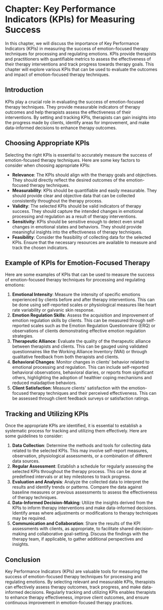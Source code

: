 Chapter: Key Performance Indicators (KPIs) for Measuring Success
================================================================

In this chapter, we will discuss the importance of Key Performance Indicators (KPIs) in measuring the success of emotion-focused therapy techniques for processing and regulating emotions. KPIs provide therapists and practitioners with quantifiable metrics to assess the effectiveness of their therapy interventions and track progress towards therapy goals. This chapter will explore various KPIs that can be used to evaluate the outcomes and impact of emotion-focused therapy techniques.

**Introduction**
----------------

KPIs play a crucial role in evaluating the success of emotion-focused therapy techniques. They provide measurable indicators of therapy outcomes and help therapists assess the effectiveness of their interventions. By setting and tracking KPIs, therapists can gain insights into the progress made by clients, identify areas for improvement, and make data-informed decisions to enhance therapy outcomes.

**Choosing Appropriate KPIs**
-----------------------------

Selecting the right KPIs is essential to accurately measure the success of emotion-focused therapy techniques. Here are some key factors to consider when choosing appropriate KPIs:

* **Relevance**: The KPIs should align with the therapy goals and objectives. They should directly reflect the desired outcomes of the emotion-focused therapy techniques.
* **Measurability**: KPIs should be quantifiable and easily measurable. They should provide clear and objective data that can be collected consistently throughout the therapy process.
* **Validity**: The selected KPIs should be valid indicators of therapy success. They should capture the intended changes in emotional processing and regulation as a result of therapy interventions.
* **Sensitivity**: KPIs should be sensitive enough to detect even small changes in emotional states and behaviors. They should provide meaningful insights into the effectiveness of therapy techniques.
* **Feasibility**: Consider the feasibility of collecting data for the selected KPIs. Ensure that the necessary resources are available to measure and track the chosen indicators.

**Example of KPIs for Emotion-Focused Therapy**
-----------------------------------------------

Here are some examples of KPIs that can be used to measure the success of emotion-focused therapy techniques for processing and regulating emotions:

1. **Emotional Intensity**: Measure the intensity of specific emotions experienced by clients before and after therapy interventions. This can be done using self-reported scales or physiological measures like heart rate variability or galvanic skin response.
2. **Emotion Regulation Skills**: Assess the acquisition and improvement of emotion regulation skills by clients. This can be measured through self-reported scales such as the Emotion Regulation Questionnaire (ERQ) or observations of clients demonstrating effective emotion regulation strategies.
3. **Therapeutic Alliance**: Evaluate the quality of the therapeutic alliance between therapists and clients. This can be gauged using validated questionnaires like the Working Alliance Inventory (WAI) or through qualitative feedback from both therapists and clients.
4. **Behavioral Changes**: Monitor changes in clients' behavior related to emotional processing and regulation. This can include self-reported behavioral observations, behavioral diaries, or reports from significant others, highlighting the adoption of healthier coping mechanisms and reduced maladaptive behaviors.
5. **Client Satisfaction**: Measure clients' satisfaction with the emotion-focused therapy techniques and their perceived effectiveness. This can be assessed through client feedback surveys or satisfaction ratings.

**Tracking and Utilizing KPIs**
-------------------------------

Once the appropriate KPIs are identified, it is essential to establish a systematic process for tracking and utilizing them effectively. Here are some guidelines to consider:

1. **Data Collection**: Determine the methods and tools for collecting data related to the selected KPIs. This may involve self-report measures, observation, physiological assessments, or a combination of different data sources.
2. **Regular Assessment**: Establish a schedule for regularly assessing the selected KPIs throughout the therapy process. This can be done at predefined intervals or at key milestones to track progress.
3. **Evaluation and Analysis**: Analyze the collected data to interpret the results and identify trends or patterns. Compare the data against baseline measures or previous assessments to assess the effectiveness of therapy techniques.
4. **Data-Informed Decision-Making**: Utilize the insights derived from the KPIs to inform therapy interventions and make data-informed decisions. Identify areas where adjustments or modifications to therapy techniques may be required.
5. **Communication and Collaboration**: Share the results of the KPI assessments with clients, as appropriate, to facilitate shared decision-making and collaborative goal-setting. Discuss the findings with the therapy team, if applicable, to gather additional perspectives and insights.

**Conclusion**
--------------

Key Performance Indicators (KPIs) are valuable tools for measuring the success of emotion-focused therapy techniques for processing and regulating emotions. By selecting relevant and measurable KPIs, therapists can effectively assess therapy outcomes, track progress, and make data-informed decisions. Regularly tracking and utilizing KPIs enables therapists to enhance therapy effectiveness, improve client outcomes, and ensure continuous improvement in emotion-focused therapy practices.
